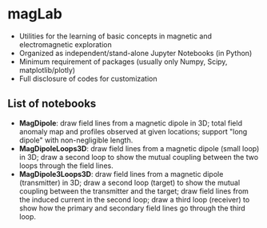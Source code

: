 # magLab
* Utilities for the learning of basic concepts in magnetic and electromagnetic exploration
* Organized as independent/stand-alone Jupyter Notebooks (in Python)
* Minimum requirement of packages (usually only Numpy, Scipy, matplotlib/plotly)
* Full disclosure of codes for customization

## List of notebooks
* **MagDipole**: draw field lines from a magnetic dipole in 3D; total field anomaly map and profiles observed at given locations; support "long dipole" with non-negligible length.
* **MagDipoleLoops3D**: draw field lines from a magnetic dipole (small loop) in 3D; draw a second loop to show the mutual coupling between the two loops through the field lines.
* **MagDipole3Loops3D**: draw field lines from a magnetic dipole (transmitter) in 3D; draw a second loop (target) to show the mutual coupling between the transmitter and the target; draw field lines from the induced current in the second loop; draw a third loop (receiver) to show how the primary and secondary field lines go through the third loop.

